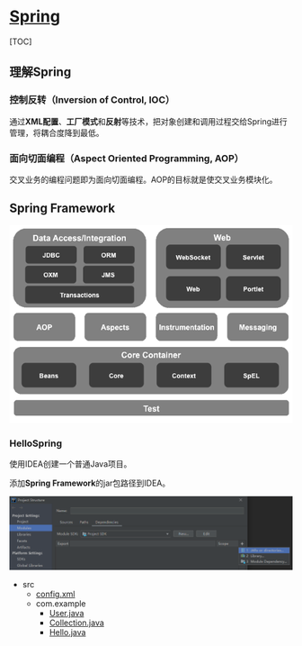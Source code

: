 <link rel="stylesheet" href="https://zhmhbest.gitee.io/hellomathematics/style/index.css">
<script src="https://zhmhbest.gitee.io/hellomathematics/style/index.js"></script>

# [Spring](../index.html)

[TOC]

<!--  -->

## 理解Spring

### 控制反转（Inversion of Control, IOC）

通过**XML配置**、**工厂模式**和**反射**等技术，把对象创建和调用过程交给Spring进行管理，将耦合度降到最低。

### 面向切面编程（Aspect Oriented Programming, AOP）

交叉业务的编程问题即为面向切面编程。AOP的目标就是使交叉业务模块化。

## Spring Framework

[![spring_architecture](images/spring_architecture.png)](https://repo.spring.io/release/org/springframework/spring/)

### HelloSpring

使用IDEA创建一个普通Java项目。

添加**Spring Framework**的jar包路径到IDEA。

![idea_add_spring](images/idea_add_spring.png)

- src
  - [config.xml](demo/HelloSpring/src/config.xml)
  - com.example
    - [User.java](demo/HelloSpring/src/com/example/User.java)
    - [Collection.java](demo/HelloSpring/src/com/example/Collection.java)
    - [Hello.java](demo/HelloSpring/src/com/example/Hello.java)

<!--
## Hello

登录[Spring Initializr](https://start.spring.io/)下载一个项目模板。

[![Initializr](images/spring_initializr.png)](packages/hello-maven-java-2.2.10-springweb.7z)

```java
package com.example.hello.controller;

import org.springframework.web.bind.annotation.GetMapping;
import org.springframework.web.bind.annotation.PostMapping;
import org.springframework.web.bind.annotation.RestController;

import javax.servlet.http.HttpServletRequest;
import javax.servlet.http.HttpServletResponse;

@RestController
public class HelloController {

    @GetMapping("/hello")
    public String getHello(HttpServletRequest request, HttpServletResponse response) {
        System.out.println(request.getHeader("User-Agent"));
        response.setHeader("MyHeader", "Get");
        return "Hello";
    }

    @PostMapping("/hello")
    public String postHello(HttpServletRequest request, HttpServletResponse response) {
        System.out.println(request.getHeader("User-Agent"));
        response.setHeader("MyHeader", "Post");
        return "Hello";
    }

}
```

```batch
mvn package
@FOR /F "usebackq" %f in (`DIR /B "target\*.jar"`) DO java -jar "target/%f"
REM 127.0.0.1:8080
```
-->